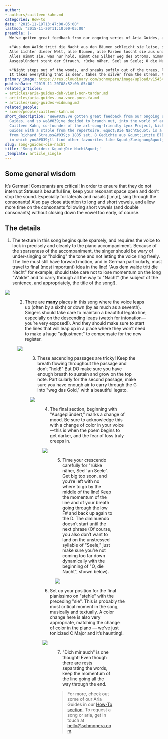 ```yaml
---
author:
- authors/caitleen-kahn.md
categories: How-to
date: "2015-11-19T13:47:00-05:00"
lastmod: "2015-11-20T11:10:00-05:00"
preamble: |-
  We've gotten great feedback from our ongoing series of Aria Guides, and so we've decided to branch out, into the world of art song. Soprano Caitleen Kahn, co-founder of the art-song-friendly [Lynx Project](/scene/companies/lynx-project/), kicks off our Song Guides with a staple from the repertoire. "Die Nacht" is a song taken from Richard Strauss's 1885 set, *8 Gedichte aus "Letzte Blätter"*, in which you'll find other favourites like "Zueignung" and "Allerseelen". Kahn offers up some proactive tips for singers of this gorgeous *Lied*. The text (translated by Lawrence Snyder and Rebecca Plack):

  >"Aus dem Walde tritt die Nacht aus den Bäumen schleicht sie leise, schaut sich um im weitem Kreise, nun gib acht.
  Alle Lichter dieser Welt, alle Blumen, alle Farben löscht sie aus und stiehlt die Garben weg vom Feld.
  Alles nimmt sie, was nur hold, nimmt das Silber weg des Stroms, nimmt vom Kupferdach des Doms weg das Gold.
  Ausgeplündert steht der Strauch, rücke näher, Seel an Seele; O die Nacht, mir bangt, sie stehle dich mir auch."

  >"Night steps out of the woods, and sneaks softly out of the trees, looks about in a wide circle, now beware. All the lights of this earth, all flowers, all colors it extinguishes, and steals the sheaves from the field.
  It takes everything that is dear, takes the silver from the stream, takes away, from the cathedral's copper roof, the gold. The shrubs stand plundered, draw nearer, soul to soul; Oh, I fear the night will also steal you from me."
primary_image: https://res.cloudinary.com/schmopera/image/upload/v1545409169/media/webhook-uploads/1448035818169/2015-11-19%20-%20Die%20Nacht.jpg.jpg
publishDate: "2015-11-20T08:52:00-05:00"
related_articles:
- articles/aria-guides-deh-vieni-non-tardar.md
- articles/aria-guides-una-voce-poco-fa.md
- articles/song-guides-widmung.md
related_people:
- scene/people/caitleen-kahn.md
short_description: 'We&#039;ve gotten great feedback from our ongoing series of Aria
  Guides, and so we&#039;ve decided to branch out, into the world of art song. Soprano
  Caitleen Kahn, co-founder of the art-song-friendly Lynx Project, kicks off our Song
  Guides with a staple from the repertoire. &quot;Die Nacht&quot; is a song taken
  from Richard Strauss&#039;s 1885 set, 8 Gedichte aus &quot;Letzte Blätter&quot;,
  in which you&#039;ll find other favourites like &quot;Zueignung&quot; and &quot;Allerseelen&quot;. '
slug: song-guides-die-nacht
title: 'Song Guides: &quot;Die Nacht&quot;'
_template: article_single
---
```


## Some general wisdom

It’s German! Consonants are critical! In order to ensure that they do not interrupt Strauss’s beautiful line, keep your resonant space open and don’t stop the sound. Especially for laterals and nasals [l,m,n], sing through the consonants! Also pay close attention to long and short vowels, and allow more time on the consonants following short vowels (and double consonants) without closing down the vowel too early, of course.

## The details

1. The texture in this song begins quite sparsely, and requires the voice to lock in precisely and cleanly to the piano accompaniment. Because of the sparseness of the accompaniment, the singer should be wary of under-singing or "holding" the tone and not letting the voice ring freely. The line must still have forward motion, and in German particularly, must travel to final (most important) idea in the line! "Aus dem walde tritt die Nacht" for example, should take care not to lose momentum on the long "Walde" and to carry through all the way to "Nacht" (the subject of the sentence, and appropriately, the title of the song!).<figure data-type="image">

![](https://res.cloudinary.com/schmopera/image/upload/v1545409169/media/webhook-uploads/1447958980498/Song-Guide---Die-Nacht---p1---annotated.jpg.jpg)

<figure>

2. There are **many** places in this song where the voice leaps up (often by a sixth) or down (by as much as a seventh). Singers should take care to maintain a beautiful legato line, especially on the descending leaps (watch for intonation—you’re very exposed!).  And they should make sure to start the lines that will leap up in a place where they won’t need to make a huge "adjustment" to compensate for the new register. <figure data-type="image">

![](https://res.cloudinary.com/schmopera/image/upload/v1545409169/media/webhook-uploads/1447959149322/Song-Guide---Die-Nacht---p2---annotated.jpg.jpg)

<figure>

3. These ascending passages are tricky! Keep the breath flowing throughout the passage and don’t "hold!" But DO make sure you have enough breath to sustain and grow on the top note. Particularly for the second passage, make sure you have enough air to carry through the G into "weg das Gold," with a beautiful legato.<figure data-type="image">

![](https://res.cloudinary.com/schmopera/image/upload/v1545409169/media/webhook-uploads/1447959308403/Song-Guide---Die-Nacht---p3---annotated.jpg.jpg)

<figure>

4. The final section, beginning with "Ausgeplündert," marks a change of mood. Be sure to acknowledge this with a change of color in your voice—this is when the poem begins to get darker, and the fear of loss truly creeps in. <figure data-type="image">

![](https://res.cloudinary.com/schmopera/image/upload/v1545409169/media/webhook-uploads/1447959334057/Song-Guide---Die-Nacht---p4---annotated.jpg.jpg)

<figure>

5. Time your crescendo carefully for "rükke näher, Seel’ an Seele". Get big too soon, and you’re left with no where to go by the middle of the line! Keep the momentum of the line and of your breath going through the low F# and back up again to the D. The diminuendo doesn’t start until the next phrase (Of course, you also don’t want to land on the unstressed syllable of "Seele," just make sure you’re not coming too far down dynamically with the beginning of "O, die Nacht", shown below).<figure data-type="image">

![](https://res.cloudinary.com/schmopera/image/upload/v1545409169/media/webhook-uploads/1447961185024/Song-Guide---Die-Nacht---p5---annotated.jpg.jpg)

</figure>

6. Set up your position for the final pianissimo on "stehle" with the preceding "sie". This is probably the most critical moment in the song, musically and textually. A color change here is also very appropriate, matching the change of color in the piano — we’ve just tonicized C Major and it’s haunting!.<figure data-type="image">

![](https://res.cloudinary.com/schmopera/image/upload/v1545409169/media/webhook-uploads/1447959553679/Song-Guide---Die-Nacht---p7---annotated.jpg.jpg)

<figure>

7. "Dich mir auch" is one thought! Even though there are rests separating the words, keep the momentum of the line going all the way through the end.

>For more, check out some of our Aria Guides in our [How-To section](/categories/how-to/). To request a song or aria, get in touch at [hello@schmopera.com](mailto:hello@schmopera.com).

